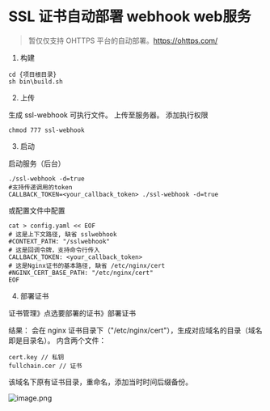 # SSL 证书自动部署 webhook web服务

> 暂仅仅支持 OHTTPS 平台的自动部署。https://ohttps.com/

1. 构建
```shell
cd {项目根目录}
sh bin\build.sh 
```

2. 上传

生成 ssl-webhook 可执行文件。
上传至服务器。
添加执行权限
```shell
chmod 777 ssl-webhook
```

3. 启动

启动服务（后台）
```shell
./ssl-webhook -d=true
#支持传递调用的token
CALLBACK_TOKEN=<your_callback_token> ./ssl-webhook -d=true
```
或配置文件中配置

```shell
cat > config.yaml << EOF
# 这是上下文路径, 缺省 sslwebhook
#CONTEXT_PATH: "/sslwebhook"
# 这是回调令牌，支持命令行传入
CALLBACK_TOKEN: <your_callback_token>
# 这是Nginx证书的基本路径, 缺省 /etc/nginx/cert
#NGINX_CERT_BASE_PATH: "/etc/nginx/cert"
EOF
````

4. 部署证书

证书管理》点选要部署的证书》部署证书

结果：
会在 nginx 证书目录下（"/etc/nginx/cert"），生成对应域名的目录（域名即是目录名）。
内含两个文件：
```
cert.key // 私钥
fullchain.cer // 证书
```

该域名下原有证书目录，重命名，添加当时时间后缀备份。

![image.png](https://s2.loli.net/2022/11/19/5kI1PARGSaHs32j.png)
